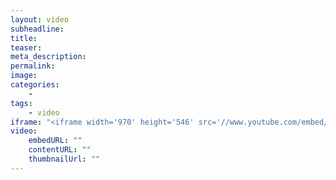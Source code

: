 ```yaml
---
layout: video
subheadline:
title:
teaser:
meta_description:
permalink:
image:
categories:
    - 
tags:
    - video
iframe: "<iframe width='970' height='546' src='//www.youtube.com/embed/WoHxoz_0ykI' frameborder='0' allowfullscreen></iframe>"
video:
    embedURL: ""
    contentURL: ""
    thumbnailUrl: ""
---
```

